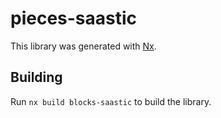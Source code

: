 # pieces-saastic

This library was generated with [Nx](https://nx.dev).

## Building

Run `nx build blocks-saastic` to build the library.
